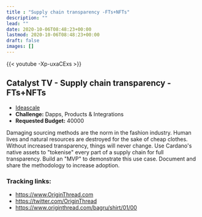 ```yaml
---
title : "Supply chain transparency -FTs+NFTs"
description: ""
lead: ""
date: 2020-10-06T08:48:23+00:00
lastmod: 2020-10-06T08:48:23+00:00
draft: false
images: []
---
```


{{<  youtube -Xp-uxaCExs >}}

## Catalyst TV - Supply chain transparency -FTs+NFTs

- [Ideascale](https://cardano.ideascale.com/c/idea/419487)
- **Challenge:** Dapps, Products & Integrations
- **Requested Budget:** 40000

Damaging sourcing methods are the norm in the fashion industry. Human lives and natural resources are destroyed for the sake of cheap clothes. Without increased transparency, things will never change. Use Cardano's native assets to "tokenise" every part of a supply chain for full transparency.
Build an "MVP" to demonstrate this use case.
Document and share the methodology to increase adoption.

### Tracking links:

- <https://www.OriginThread.com>
- <https://twitter.com/OriginThread>
- <https://www.originthread.com/bagru/shirt/01/00>


